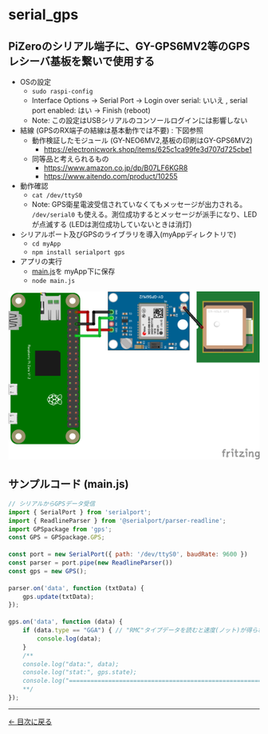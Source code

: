 # serial_gps
## PiZeroのシリアル端子に、GY-GPS6MV2等のGPSレシーバ基板を繋いで使用する

* OSの設定
  * ```sudo raspi-config```
  * Interface Options -> Serial Port -> Login over serial: いいえ , serial port enabled: はい -> Finish (reboot)
  * Note: この設定はUSBシリアルのコンソールログインには影響しない
* 結線 (GPSのRX端子の結線は基本動作では不要) : 下図参照
  * 動作検証したモジュール (GY-NEO6MV2,基板の印刷はGY-GPS6MV2)
    * https://electronicwork.shop/items/625c1ca99fe3d707d725cbe1
  * 同等品と考えられるもの
    * https://www.amazon.co.jp/dp/B07LF6KGR8
    * https://www.aitendo.com/product/10255
* 動作確認
  * ```cat /dev/ttyS0```
  * Note: GPS衛星電波受信されていなくてもメッセージが出力される。 ```/dev/serial0``` も使える。測位成功するとメッセージが派手になり、LEDが点滅する (LEDは測位成功していないときは消灯)
* シリアルポート及びGPSのライブラリを導入(myAppディレクトリで)
  * ```cd myApp```
  * ```npm install serialport gps```
* アプリの実行
  * [main.js](main.js)を myApp下に保存
  * ```node main.js```

![GY-NEO6MV2.png](GY-NEO6MV2.png)

## サンプルコード (main.js)

```javascript
// シリアルからGPSデータ受信
import { SerialPort } from 'serialport';
import { ReadlineParser } from '@serialport/parser-readline';
import GPSpackage from 'gps';
const GPS = GPSpackage.GPS;

const port = new SerialPort({ path: '/dev/ttyS0', baudRate: 9600 })
const parser = port.pipe(new ReadlineParser())
const gps = new GPS();

parser.on('data', function (txtData) {
    gps.update(txtData);
});

gps.on('data', function (data) {
    if (data.type == "GGA") { // "RMC"タイプデータを読むと速度(ノット)が得られる
        console.log(data);
    }
    /** 
    console.log("data:", data);
    console.log("stat:", gps.state);
    console.log("==============================================================");
    **/
});
```


---
[← 目次に戻る](../index.md)
